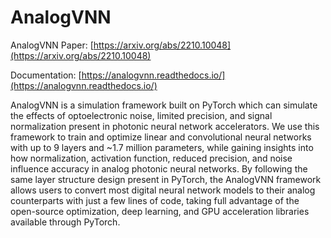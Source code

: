 # AnalogVNN

AnalogVNN Paper: [https://arxiv.org/abs/2210.10048](https://arxiv.org/abs/2210.10048)

Documentation: [https://analogvnn.readthedocs.io/](https://analogvnn.readthedocs.io/)

AnalogVNN is a simulation framework built on PyTorch which can simulate the effects of
optoelectronic noise, limited precision, and signal normalization present in photonic
neural network accelerators. We use this framework to train and optimize linear and
convolutional neural networks with up to 9 layers and ~1.7 million parameters, while
gaining insights into how normalization, activation function, reduced precision, and
noise influence accuracy in analog photonic neural networks. By following the same layer
structure design present in PyTorch, the AnalogVNN framework allows users to convert most
digital neural network models to their analog counterparts with just a few lines of code,
taking full advantage of the open-source optimization, deep learning, and GPU acceleration
libraries available through PyTorch.
